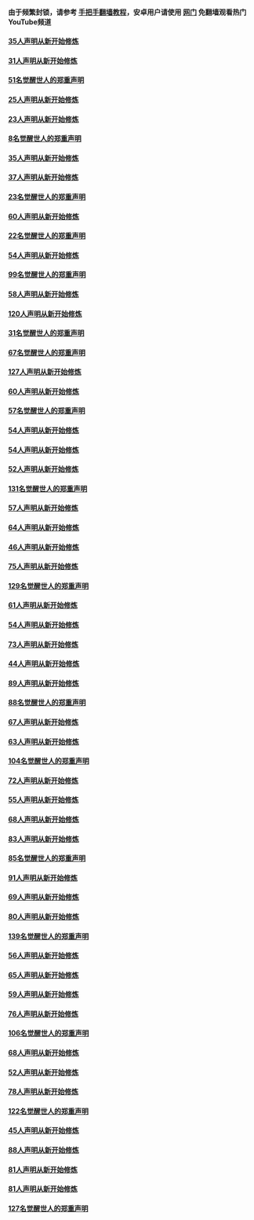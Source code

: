 #### 由于频繁封锁，请参考 [手把手翻墙教程](https://github.com/gfw-breaker/guides/wiki/)，安卓用户请使用 [网门](https://github.com/gfw-breaker/nogfw/blob/master/dl.md?t=02211500) 免翻墙观看热门YouTube频道 

#### [35人声明从新开始修炼](../pages/91/421122.md?t=02211500) 

#### [31人声明从新开始修炼](../pages/91/421081.md?t=02211500) 

#### [51名觉醒世人的郑重声明](../pages/91/421080.md?t=02211500) 

#### [25人声明从新开始修炼](../pages/91/421020.md?t=02211500) 

#### [23人声明从新开始修炼](../pages/91/420884.md?t=02211500) 

#### [8名觉醒世人的郑重声明](../pages/91/420883.md?t=02211500) 

#### [35人声明从新开始修炼](../pages/91/420809.md?t=02211500) 

#### [37人声明从新开始修炼](../pages/91/420766.md?t=02211500) 

#### [23名觉醒世人的郑重声明](../pages/91/420765.md?t=02211500) 

#### [60人声明从新开始修炼](../pages/91/420727.md?t=02211500) 

#### [22名觉醒世人的郑重声明](../pages/91/420726.md?t=02211500) 

#### [54人声明从新开始修炼](../pages/91/420529.md?t=02211500) 

#### [99名觉醒世人的郑重声明](../pages/91/420528.md?t=02211500) 

#### [58人声明从新开始修炼](../pages/91/420198.md?t=02211500) 

#### [120人声明从新开始修炼](../pages/91/420141.md?t=02211500) 

#### [31名觉醒世人的郑重声明](../pages/91/420197.md?t=02211500) 

#### [67名觉醒世人的郑重声明](../pages/91/420140.md?t=02211500) 

#### [127人声明从新开始修炼](../pages/91/420082.md?t=02211500) 

#### [60人声明从新开始修炼](../pages/91/420081.md?t=02211500) 

#### [57名觉醒世人的郑重声明](../pages/91/420080.md?t=02211500) 

#### [54人声明从新开始修炼](../pages/91/419533.md?t=02211500) 

#### [54人声明从新开始修炼](../pages/91/419532.md?t=02211500) 

#### [52人声明从新开始修炼](../pages/91/419531.md?t=02211500) 

#### [131名觉醒世人的郑重声明](../pages/91/419530.md?t=02211500) 

#### [57人声明从新开始修炼](../pages/91/419430.md?t=02211500) 

#### [64人声明从新开始修炼](../pages/91/419429.md?t=02211500) 

#### [46人声明从新开始修炼](../pages/91/419428.md?t=02211500) 

#### [75人声明从新开始修炼](../pages/91/419427.md?t=02211500) 

#### [129名觉醒世人的郑重声明](../pages/91/419426.md?t=02211500) 

#### [61人声明从新开始修炼](../pages/91/419198.md?t=02211500) 

#### [54人声明从新开始修炼](../pages/91/419197.md?t=02211500) 

#### [73人声明从新开始修炼](../pages/91/419196.md?t=02211500) 

#### [44人声明从新开始修炼](../pages/91/419075.md?t=02211500) 

#### [89人声明从新开始修炼](../pages/91/419074.md?t=02211500) 

#### [88名觉醒世人的郑重声明](../pages/91/419195.md?t=02211500) 

#### [67人声明从新开始修炼](../pages/91/419073.md?t=02211500) 

#### [63人声明从新开始修炼](../pages/91/419072.md?t=02211500) 

#### [104名觉醒世人的郑重声明](../pages/91/419071.md?t=02211500) 

#### [72人声明从新开始修炼](../pages/91/418902.md?t=02211500) 

#### [55人声明从新开始修炼](../pages/91/418901.md?t=02211500) 

#### [68人声明从新开始修炼](../pages/91/418900.md?t=02211500) 

#### [83人声明从新开始修炼](../pages/91/418757.md?t=02211500) 

#### [85名觉醒世人的郑重声明](../pages/91/418899.md?t=02211500) 

#### [91人声明从新开始修炼](../pages/91/418756.md?t=02211500) 

#### [69人声明从新开始修炼](../pages/91/418755.md?t=02211500) 

#### [80人声明从新开始修炼](../pages/91/418754.md?t=02211500) 

#### [139名觉醒世人的郑重声明](../pages/91/418753.md?t=02211500) 

#### [56人声明从新开始修炼](../pages/91/418594.md?t=02211500) 

#### [65人声明从新开始修炼](../pages/91/418593.md?t=02211500) 

#### [59人声明从新开始修炼](../pages/91/418592.md?t=02211500) 

#### [76人声明从新开始修炼](../pages/91/418431.md?t=02211500) 

#### [106名觉醒世人的郑重声明](../pages/91/418591.md?t=02211500) 

#### [68人声明从新开始修炼](../pages/91/418430.md?t=02211500) 

#### [52人声明从新开始修炼](../pages/91/418429.md?t=02211500) 

#### [78人声明从新开始修炼](../pages/91/418428.md?t=02211500) 

#### [122名觉醒世人的郑重声明](../pages/91/418427.md?t=02211500) 

#### [45人声明从新开始修炼](../pages/91/418248.md?t=02211500) 

#### [88人声明从新开始修炼](../pages/91/418247.md?t=02211500) 

#### [81人声明从新开始修炼](../pages/91/418246.md?t=02211500) 

#### [81人声明从新开始修炼](../pages/91/418139.md?t=02211500) 

#### [127名觉醒世人的郑重声明](../pages/91/418245.md?t=02211500) 


